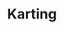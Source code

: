 ---
title: Karting
crosslinks:
- livven
- F1FeederSeries
- racing
- scooters
- motorsports
- explainlikeimfive
- simracing
- toys
- gokarts
- identifythisfont
---